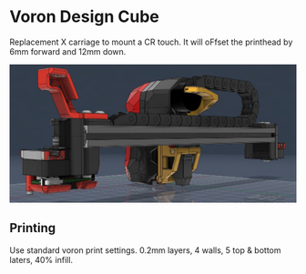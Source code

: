 # Voron Design Cube

Replacement X carriage to mount a CR touch. It will oFfset the printhead by 6mm forward and 12mm down.

![](./Images/X_back.jpg)

## Printing

Use standard voron print settings. 0.2mm layers, 4 walls, 5 top & bottom laters, 40% infill.
